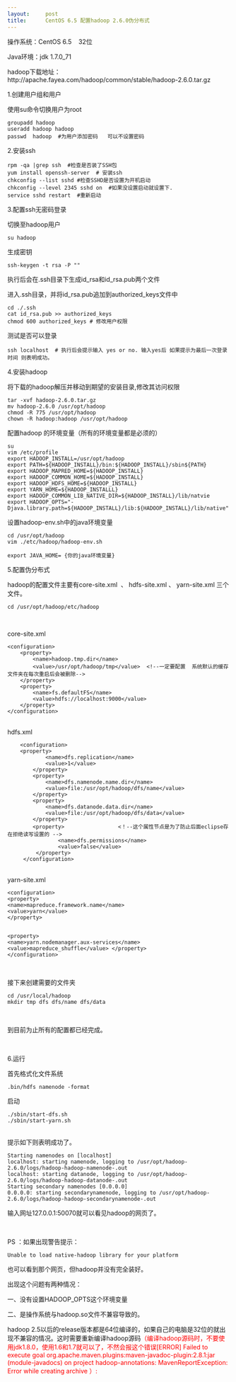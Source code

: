 ```yaml
---
layout:     post
title:      CentOS 6.5 配置hadoop 2.6.0伪分布式
---
```

<div id="article_content" class="article_content clearfix csdn-tracking-statistics" data-pid="blog" data-mod="popu_307" data-dsm="post">
								            <link rel="stylesheet" href="https://csdnimg.cn/release/phoenix/template/css/ck_htmledit_views-f76675cdea.css">
						<div class="htmledit_views" id="content_views">
                
<p>操作系统：CentOS 6.5    32位</p>
<p>Java环境：jdk 1.7.0_71 </p>
<p>hadoop下载地址：http://apache.fayea.com/hadoop/common/stable/hadoop-2.6.0.tar.gz<br></p>
<p>1.创建用户组和用户</p>
<p>使用su命令切换用户为root<br></p>
<p></p>
<pre><code class="language-html">groupadd hadoop
useradd hadoop hadoop
passwd  hadoop  #为用户添加密码   可以不设置密码
</code></pre>
<p></p>
<p>2.安装ssh</p>
<pre><code class="language-plain">rpm -qa |grep ssh  #检查是否装了SSH包
yum install openssh-server  # 安装ssh
chkconfig --list sshd #检查SSHD是否设置为开机启动
chkconfig --level 2345 sshd on  #如果没设置启动就设置下.
service sshd restart  #重新启动
</code></pre>
<p>3.配置ssh无密码登录</p>
<p>切换至hadoop用户</p>
<p></p>
<pre><code class="language-html">su hadoop</code></pre>生成密钥
<p></p>
<p></p>
<pre><code class="language-html">ssh-keygen -t rsa -P ""</code></pre>执行后会在.ssh目录下生成id_rsa和id_rsa.pub两个文件
<p></p>
<p>进入.ssh目录，并将id_rsa.pub追加到authorized_keys文件中</p>
<p></p>
<pre><code class="language-html">cd ./.ssh
cat id_rsa.pub &gt;&gt; authorized_keys 
chmod 600 authorized_keys # 修改用户权限
</code></pre>
<p></p>
<p>测试是否可以登录</p>
<p></p>
<pre><code class="language-html">ssh localhost  # 执行后会提示输入 yes or no. 输入yes后 如果提示为最后一次登录时间 则表明成功。
</code></pre>4.安装hadoop
<p></p>
<p>将下载的hadoop解压并移动到期望的安装目录,修改其访问权限</p>
<p></p>
<pre><code class="language-html">tar -xvf hadoop-2.6.0.tar.gz
mv hadoop-2.6.0 /usr/opt/hadoop
chmod -R 775 /usr/opt/hadoop
chown -R hadoop:hadoop /usr/opt/hadoop
</code></pre>配置hadoop 的环境变量（所有的环境变量都是必须的）
<p></p>
<p></p>
<pre><code class="language-html">su
vim /etc/profile
export HADOOP_INSTALL=/usr/opt/hadoop
export PATH=${HADOOP_INSTALL}/bin:${HADOOP_INSTALL}/sbin${PATH}
export HADOOP_MAPRED_HOME=${HADOOP_INSTALL}
export HADOOP_COMMON_HOME=${HADOOP_INSTALL}
export HADOOP_HDFS_HOME=${HADOOP_INSTALL}
export YARN_HOME=${HADOOP_INSTALLL}
export HADOOP_COMMON_LIB_NATIVE_DIR=${HADOOP_INSTALL}/lib/natvie  
export HADOOP_OPTS="-Djava.library.path=${HADOOP_INSTALL}/lib:${HADOOP_INSTALL}/lib/native"
</code></pre>设置hadoop-env.sh中的java环境变量
<p></p>
<p></p>
<pre><code class="language-html">cd /usr/opt/hadoop
vim ./etc/hadoop/hadoop-env.sh 
</code></pre><pre><code class="language-html">export JAVA_HOME= {你的java环境变量}
</code></pre>
<p></p>
<p>5.配置伪分布式</p>
<p>hadoop的配置文件主要有core-site.xml  、 hdfs-site.xml 、 yarn-site.xml 三个文件。</p>
<p></p>
<pre><code class="language-html">cd /usr/opt/hadoop/etc/hadoop</code></pre><br><p></p>
<p>core-site.xml</p>
<p></p>
<pre><code class="language-html">&lt;configuration&gt;
    &lt;property&gt;
        &lt;name&gt;hadoop.tmp.dir&lt;/name&gt;
        &lt;value&gt;/usr/opt/hadoop/tmp&lt;/value&gt;  &lt;!--一定要配置  系统默认的缓存文件夹在每次重启后会被删除--&gt;
    &lt;/property&gt;
    &lt;property&gt;
        &lt;name&gt;fs.defaultFS&lt;/name&gt;
        &lt;value&gt;hdfs://localhost:9000&lt;/value&gt;
    &lt;/property&gt;
&lt;/configuration&gt;</code></pre><br>
hdfs.xml
<p></p>
<p></p>
<pre><code class="language-html">    &lt;configuration&gt;  
    &lt;property&gt;  
            &lt;name&gt;dfs.replication&lt;/name&gt;  
            &lt;value&gt;1&lt;/value&gt;  
        &lt;/property&gt;  
        &lt;property&gt;  
            &lt;name&gt;dfs.namenode.name.dir&lt;/name&gt;  
            &lt;value&gt;file:/usr/opt/hadoop/dfs/name&lt;/value&gt;  
        &lt;/property&gt;  
        &lt;property&gt;  
            &lt;name&gt;dfs.datanode.data.dir&lt;/name&gt;  
            &lt;value&gt;file:/usr/opt/hadoop/dfs/data&lt;/value&gt;  
        &lt;/property&gt;  
        &lt;property&gt;                 &lt;！--这个属性节点是为了防止后面eclipse存在拒绝读写设置的 --&gt; 
                &lt;name&gt;dfs.permissions&lt;/name&gt;  
                &lt;value&gt;false&lt;/value&gt;  
         &lt;/property&gt;  
     &lt;/configuration&gt;  </code></pre><br>
yarn-site.xml
<p></p>
<p></p>
<pre><code class="language-html">&lt;configuration&gt;
&lt;property&gt;
&lt;name&gt;mapreduce.framework.name&lt;/name&gt;
&lt;value&gt;yarn&lt;/value&gt;
&lt;/property&gt;

&lt;property&gt;
&lt;name&gt;yarn.nodemanager.aux-services&lt;/name&gt;
&lt;value&gt;mapreduce_shuffle&lt;/value&gt;
&lt;/property&gt;
&lt;/configuration&gt;</code></pre><br>
接下来创建需要的文件夹
<p></p>
<p></p>
<pre><code class="language-html">cd /usr/local/hadoop
mkdir tmp dfs dfs/name dfs/data</code></pre>
<p></p>
<p><br></p>
<p>到目前为止所有的配置都已经完成。</p>
<p><br></p>
<p>6.运行<br></p>
<p>首先格式化文件系统</p>
<p></p>
<pre><code class="language-html">.bin/hdfs namenode -format </code></pre>启动
<p></p>
<p></p>
<pre><code class="language-html">./sbin/start-dfs.sh
./sbin/start-yarn.sh</code></pre><br>
提示如下则表明成功了。
<p></p>
<p></p>
<pre><code class="language-html">Starting namenodes on [localhost]
localhost: starting namenode, logging to /usr/opt/hadoop-2.6.0/logs/hadoop-hadoop-namenode-.out
localhost: starting datanode, logging to /usr/opt/hadoop-2.6.0/logs/hadoop-hadoop-datanode-.out
Starting secondary namenodes [0.0.0.0]
0.0.0.0: starting secondarynamenode, logging to /usr/opt/hadoop-2.6.0/logs/hadoop-hadoop-secondarynamenode-.out
</code></pre>输入网址127.0.0.1:50070就可以看见hadoop的网页了。<br><p><br></p>
<p>PS ：如果出现警告提示：</p>
<p></p>
<p></p>
<pre><code class="language-html">Unable to load native-hadoop library for your platform</code></pre>也可以看到那个网页，但hadoop并没有完全装好。
<p></p>
<p>出现这个问题有两种情况：</p>
<p>一、没有设置HADOOP_OPTS这个环境变量</p>
<p>二、是操作系统与hadoop.so文件不兼容导致的。</p>
<p>hadoop 2.5以后的release版本都是64位编译的，如果自己的电脑是32位的就出现不兼容的情况。这时需要重新编译hadoop源码<span style="color:#FF0000;">（编译hadoop源码时，不要使用jdk1.8.0，使用1.6和1.7就可以了，不然会报这个错误[ERROR] Failed to execute goal org.apache.maven.plugins:maven-javadoc-plugin:2.8.1:jar (module-javadocs) on project
 hadoop-annotations: MavenReportException: Error while creating archive ）:<br></span><br></p>
<p><br></p>
<br>            </div>
                </div>